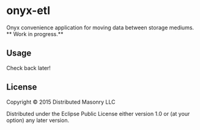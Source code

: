 # onyx-etl

Onyx convenience application for moving data between storage mediums. ** Work in progress.**

## Usage

Check back later!

## License

Copyright © 2015 Distributed Masonry LLC

Distributed under the Eclipse Public License either version 1.0 or (at
your option) any later version.
